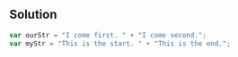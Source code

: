 ## Solution


```js
var ourStr = "I come first. " + "I come second.";
var myStr = "This is the start. " + "This is the end.";
```